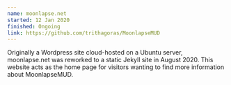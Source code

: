 ```yaml
---
name: moonlapse.net
started: 12 Jan 2020
finished: Ongoing
link: https://github.com/trithagoras/MoonlapseMUD
---
```

Originally a Wordpress site cloud-hosted on a Ubuntu server, moonlapse.net was reworked to a static Jekyll site in 
August 2020. This website acts as the home page for visitors wanting to find more information about MoonlapseMUD.